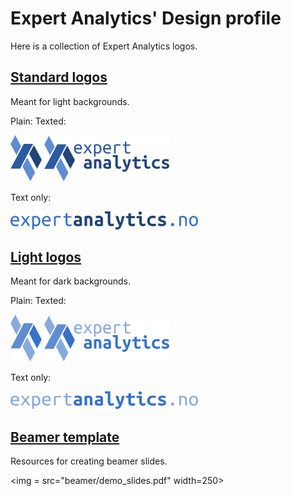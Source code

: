 Expert Analytics' Design profile
================================

Here is a collection of Expert Analytics logos.

[Standard logos](standard/)
---------------------------
Meant for light backgrounds.

Plain: Texted:

<img src="standard/logo_plain.png" width=50>
<img src="standard/logo_texted.png" width=200>

Text only:

<img src="standard/logo_puretext.png" width=300>

[Light logos](light/)
---------------------
Meant for dark backgrounds.

Plain: Texted:

<img src="light/logo_plain_light.png" width=50>
<img src="light/logo_texted_light.png" width=200>

Text only:

<img src="light/logo_puretext_light.png" width=300>

[Beamer template](beamer/)
--------------------------
Resources for creating beamer slides.

<img = src="beamer/demo_slides.pdf" width=250>
